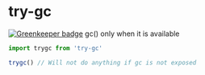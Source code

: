 # try-gc

[![Greenkeeper badge](https://badges.greenkeeper.io/SEAPUNK/try-gc.svg)](https://greenkeeper.io/)
gc() only when it is available

```javascript
import trygc from 'try-gc'

trygc() // Will not do anything if gc is not exposed
```
